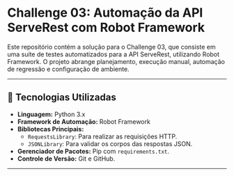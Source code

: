 # Challenge 03: Automação da API ServeRest com Robot Framework

Este repositório contém a solução para o Challenge 03, que consiste em uma suíte de testes automatizados para a API ServeRest, utilizando Robot Framework. O projeto abrange planejamento, execução manual, automação de regressão e configuração de ambiente.

---

## 🚀 Tecnologias Utilizadas

* **Linguagem:** Python 3.x
* **Framework de Automação:** Robot Framework
* **Bibliotecas Principais:**
    * `RequestsLibrary`: Para realizar as requisições HTTP.
    * `JSONLibrary`: Para validar os corpos das respostas JSON.
* **Gerenciador de Pacotes:** Pip com `requirements.txt`.
* **Controle de Versão:** Git e GitHub.

---